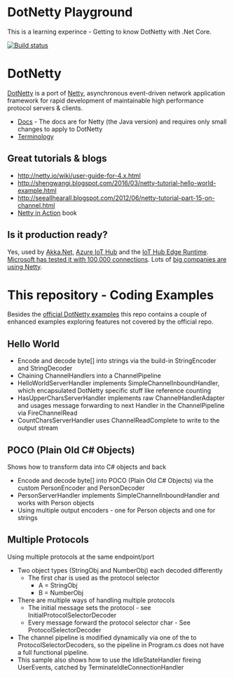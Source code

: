 # DotNetty Playground
This is a learning experince - Getting to know DotNetty with .Net Core.

[![Build status](https://ci.appveyor.com/api/projects/status/ybny3f6u2aapq3f2?svg=true)](https://ci.appveyor.com/project/Lybecker/dotnettyplayground)

# DotNetty
[DotNetty](https://github.com/Azure/DotNetty) is a port of [Netty](http://netty.io/), asynchronous event-driven network application framework for rapid development of maintainable high performance protocol servers & clients.

* [Docs](http://netty.io/wiki/user-guide.html) - The docs are for Netty (the Java version) and requires only small changes to apply to DotNetty
* [Terminology](https://github.com/Azure/azure-iot-protocol-gateway/blob/master/docs/DeveloperGuide.md#component-structure)

## Great tutorials & blogs
* http://netty.io/wiki/user-guide-for-4.x.html
* http://shengwangi.blogspot.com/2016/03/netty-tutorial-hello-world-example.html
* http://seeallhearall.blogspot.com/2012/06/netty-tutorial-part-15-on-channel.html
* [Netty in Action](https://www.manning.com/books/netty-in-action) book

## Is it production ready?
Yes, used by [Akka.Net](https://getakka.net/), [Azure IoT Hub](https://azure.microsoft.com/en-us/services/iot-hub/) and the [IoT Hub Edge Runtime](https://github.com/Azure/iotedge). [Microsoft has tested it with 100,000 connections](https://github.com/Azure/DotNetty/issues/135). Lots of [big companies are using Netty](https://github.com/netty/netty/wiki/Adopters).

# This repository - Coding Examples
Besides the [official DotNetty examples](https://github.com/Azure/DotNetty/tree/dev/examples) this repo contains a couple of enhanced examples exploring features not covered by the official repo.

## Hello World
- Encode and decode byte[] into strings via the build-in StringEncoder and StringDecoder
- Chaining ChannelHandlers into a ChannelPipeline
- HelloWorldServerHandler implements SimpleChannelInboundHandler, which encapsulated DotNetty specific stuff like reference counting 
- HasUpperCharsServerHandler implements raw ChannelHandlerAdapter and usages message forwarding to next Handler in the ChannelPipeline via FireChannelRead
- CountCharsServerHandler uses ChannelReadComplete to write to the output stream


## POCO (Plain Old C# Objects)
Shows how to transform data into C# objects and back

- Encode and decode byte[] into POCO (Plain Old C# Objects) via the custom PersonEncoder and PersonDecoder
- PersonServerHandler implements SimpleChannelInboundHandler and works with Person objects
- Using multiple output encoders - one for Person objects and one for strings

## Multiple Protocols
Using multiple protocols at the same endpoint/port

- Two object types (StringObj and NumberObj) each decoded differently
    - The first char is used as the protocol selector
        - A = StringObj
        - B = NumberObj
- There are multiple ways of handling multiple protocols
    - The initial message sets the protocol - see InitialProtocolSelectorDecoder
    - Every message forward the protocol selector char - See ProtocolSelectorDecoder
- The channel pipeline is modified dynamically via one of the to ProtocolSelectorDecoders, so the pipeline in Program.cs does not have a full functional pipeline.
- This sample also shows how to use the IdleStateHandler fireing UserEvents, catched by TerminateIdleConnectionHandler
